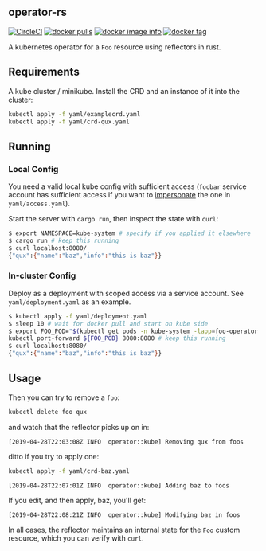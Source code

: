 ## operator-rs
[![CircleCI](https://circleci.com/gh/clux/operator-rs/tree/master.svg?style=shield)](https://circleci.com/gh/clux/operator-rs/tree/master)
[![docker pulls](https://img.shields.io/docker/pulls/clux/operator.svg)](
https://hub.docker.com/r/clux/operator/)
[![docker image info](https://images.microbadger.com/badges/image/clux/operator.svg)](http://microbadger.com/images/clux/operator)
[![docker tag](https://images.microbadger.com/badges/version/clux/operator-rs.svg)](https://hub.docker.com/r/clux/operator-rs/tags/)

A kubernetes operator for a `Foo` resource using reflectors in rust.

## Requirements
A kube cluster / minikube. Install the CRD and an instance of it into the cluster:

```sh
kubectl apply -f yaml/examplecrd.yaml
kubectl apply -f yaml/crd-qux.yaml
```

## Running

### Local Config
You need a valid local kube config with sufficient access (`foobar` service account has sufficient access if you want to [impersonate](https://clux.github.io/probes/post/2019-03-31-impersonating-kube-accounts/) the one in `yaml/access.yaml`).

Start the server with `cargo run`, then inspect the state with `curl`:

```sh
$ export NAMESPACE=kube-system # specify if you applied it elsewhere
$ cargo run # keep this running
$ curl localhost:8080/
{"qux":{"name":"baz","info":"this is baz"}}
```

### In-cluster Config
Deploy as a deployment with scoped access via a service account. See `yaml/deployment.yaml` as an example.

```sh
$ kubectl apply -f yaml/deployment.yaml
$ sleep 10 # wait for docker pull and start on kube side
$ export FOO_POD="$(kubectl get pods -n kube-system -lapp=foo-operator --no-headers | awk '{print $1}')"
kubectl port-forward ${FOO_POD} 8080:8080 # keep this running
$ curl localhost:8080/
{"qux":{"name":"baz","info":"this is baz"}}
```

## Usage
Then you can try to remove a `foo`:

```sh
kubectl delete foo qux
```

and watch that the reflector picks up on in:

```
[2019-04-28T22:03:08Z INFO  operator::kube] Removing qux from foos
```

ditto if you try to apply one:

```sh
kubectl apply -f yaml/crd-baz.yaml
```

```
[2019-04-28T22:07:01Z INFO  operator::kube] Adding baz to foos
```

If you edit, and then apply, baz, you'll get:

```
[2019-04-28T22:08:21Z INFO  operator::kube] Modifying baz in foos
```

In all cases, the reflector maintains an internal state for the `Foo` custom resource, which you can verify with `curl`.

